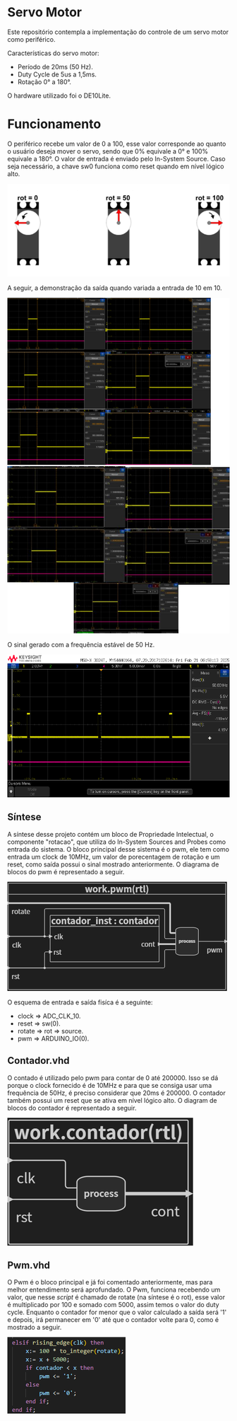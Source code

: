 # Servo Motor

Este repositório contempla a implementação do controle de um servo motor como periférico.

Características do servo motor:
- Período de 20ms (50 Hz).
- Duty Cycle de 5us a 1,5ms.
- Rotação 0° a 180°.

O hardware utilizado foi o DE10Lite.

# Funcionamento

O periférico recebe um valor de 0 a 100, esse valor corresponde ao quanto o usuário deseja mover o servo, sendo que 0% equivale a 0° e 100% equivale a 180°. O valor de entrada é enviado pelo In-System Source. 
Caso seja necessário, a chave sw0 funciona como reset quando em nível lógico alto. 

![rotacao](../servo_motor/img/r.png)


A seguir, a demonstração da saída quando variada a entrada de 10 em 10.

![demonstração](../servo_motor/img/demonstracao1.png)
![demonstração](../servo_motor/img/demonstracao2.jpg)

O sinal gerado com a frequência estável de 50 Hz.

![Frequência](../servo_motor/img/50Hz.png)

## Síntese 

 A síntese desse projeto contém um bloco de Propriedade Intelectual, o componente "rotacao", que utiliza do In-System Sources and Probes como entrada do sistema. O bloco principal desse sistema é o pwm, ele tem como entrada um clock de 10MHz, um valor de porecentagem de rotação e um reset, como saída possui o sinal mostrado anteriormente. O diagrama de blocos do pwm é representado a seguir. 

 ![Diagrama de blocos pwm](../servo_motor/img/blockdiagrampwm.png)

O esquema de entrada e saída fisíca é a seguinte:
- clock  => ADC_CLK_10.
- reset  => sw(0).
- rotate => rot => source.
- pwm => ARDUINO_IO(0).

## Contador.vhd

O contado é utilizado pelo pwm para contar de 0 até 200000. Isso se dá porque o clock fornecido é de 10MHz e para que se consiga usar uma frequência de 50Hz, é preciso considerar que 20ms é 200000. O contador também possui um reset que se ativa em nível lógico alto. O diagram de blocos do contador é representado a seguir.

![Diagrama de blocos do contador](../servo_motor/img/blockdiagramcontador.png)

## Pwm.vhd

O Pwm é o bloco principal e já foi comentado anteriormente, mas para melhor entendimento será aprofundado. 
O Pwm, funciona recebendo um valor, que nesse *script* é chamado de rotate (na síntese é o rot), esse valor é multiplicado por 100 e somado com 5000, assim temos o valor do duty cycle. Enquanto o contador for menor que o valor calculado a saída será '1' e depois, irá permanecer em '0' até que o contador volte para 0, como é mostrado a seguir.

![script pwm](../servo_motor/img/scriptpwm.png)

